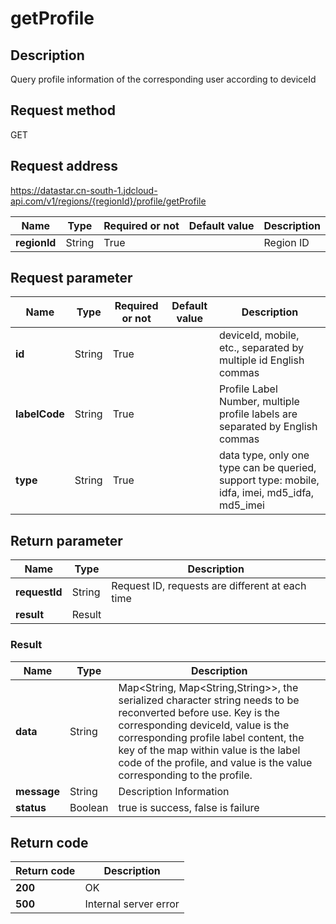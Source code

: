 # getProfile


## Description
Query profile information of the corresponding user according to deviceId

## Request method
GET

## Request address
https://datastar.cn-south-1.jdcloud-api.com/v1/regions/{regionId}/profile/getProfile

|Name|Type|Required or not|Default value|Description|
|---|---|---|---|---|
|**regionId**|String|True||Region ID|

## Request parameter
|Name|Type|Required or not|Default value|Description|
|---|---|---|---|---|
|**id**|String|True||deviceId, mobile, etc., separated by multiple id English commas|
|**labelCode**|String|True||Profile Label Number, multiple profile labels are separated by English commas|
|**type**|String|True||data type, only one type can be queried, support type: mobile, idfa, imei, md5_idfa, md5_imei|


## Return parameter
|Name|Type|Description|
|---|---|---|
|**requestId**|String|Request ID, requests are different at each time|
|**result**|Result||


### Result
|Name|Type|Description|
|---|---|---|
|**data**|String|Map<String, Map<String,String>>, the serialized character string needs to be reconverted before use. Key is the corresponding deviceId, value is the corresponding profile label content, the key of the map within value is the label code of the profile, and value is the value corresponding to the profile.|
|**message**|String|Description Information|
|**status**|Boolean|true is success, false is failure|

## Return code
|Return code|Description|
|---|---|
|**200**|OK|
|**500**|Internal server error|
